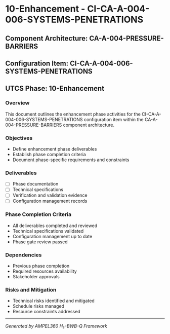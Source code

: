 # 10-Enhancement - CI-CA-A-004-006-SYSTEMS-PENETRATIONS

## Component Architecture: CA-A-004-PRESSURE-BARRIERS
## Configuration Item: CI-CA-A-004-006-SYSTEMS-PENETRATIONS
## UTCS Phase: 10-Enhancement

### Overview
This document outlines the enhancement phase activities for the CI-CA-A-004-006-SYSTEMS-PENETRATIONS configuration item within the CA-A-004-PRESSURE-BARRIERS component architecture.

### Objectives
- Define enhancement phase deliverables
- Establish phase completion criteria
- Document phase-specific requirements and constraints

### Deliverables
- [ ] Phase documentation
- [ ] Technical specifications
- [ ] Verification and validation evidence
- [ ] Configuration management records

### Phase Completion Criteria
- All deliverables completed and reviewed
- Technical specifications validated
- Configuration management up to date
- Phase gate review passed

### Dependencies
- Previous phase completion
- Required resources availability
- Stakeholder approvals

### Risks and Mitigation
- Technical risks identified and mitigated
- Schedule risks managed
- Resource constraints addressed

---
*Generated by AMPEL360 H₂-BWB-Q Framework*
